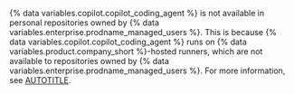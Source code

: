 {% data variables.copilot.copilot_coding_agent %} is not available in personal repositories owned by {% data variables.enterprise.prodname_managed_users %}. This is because {% data variables.copilot.copilot_coding_agent %} runs on {% data variables.product.company_short %}-hosted runners, which are not available to repositories owned by {% data variables.enterprise.prodname_managed_users %}. For more information, see [AUTOTITLE](/actions/using-github-hosted-runners/using-github-hosted-runners/about-github-hosted-runners).

<!--If you update this text, you may also need to update "Limitations in Copilot's compatibility with other features" in https://docs.github.com/en/copilot/using-github-copilot/coding-agent/about-assigning-tasks-to-copilot  -->
